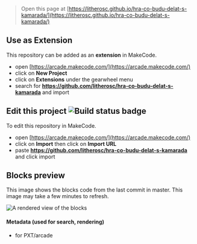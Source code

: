  


> Open this page at [https://litherosc.github.io/hra-co-budu-delat-s-kamarada/](https://litherosc.github.io/hra-co-budu-delat-s-kamarada/)

## Use as Extension

This repository can be added as an **extension** in MakeCode.

* open [https://arcade.makecode.com/](https://arcade.makecode.com/)
* click on **New Project**
* click on **Extensions** under the gearwheel menu
* search for **https://github.com/litherosc/hra-co-budu-delat-s-kamarada** and import

## Edit this project ![Build status badge](https://github.com/litherosc/hra-co-budu-delat-s-kamarada/workflows/MakeCode/badge.svg)

To edit this repository in MakeCode.

* open [https://arcade.makecode.com/](https://arcade.makecode.com/)
* click on **Import** then click on **Import URL**
* paste **https://github.com/litherosc/hra-co-budu-delat-s-kamarada** and click import

## Blocks preview

This image shows the blocks code from the last commit in master.
This image may take a few minutes to refresh.

![A rendered view of the blocks](https://github.com/litherosc/hra-co-budu-delat-s-kamarada/raw/master/.github/makecode/blocks.png)

#### Metadata (used for search, rendering)

* for PXT/arcade
<script src="https://makecode.com/gh-pages-embed.js"></script><script>makeCodeRender("{{ site.makecode.home_url }}", "{{ site.github.owner_name }}/{{ site.github.repository_name }}");</script>
